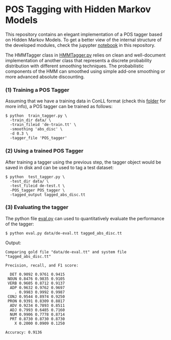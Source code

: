 # POS Tagging with Hidden Markov Models

This repository contains an elegant implementation of a POS tagger based on Hidden Markov Models. To get a better view of the internal structure of the developed modules, check the jupypter [notebook](https://github.com/badrex/HMMTagger/blob/master/HMM_POS_Tagger.ipynb) in this repository.

The HMMTagger class in [HMMTagger.py](https://github.com/badrex/HMMTagger/blob/master/HMMTagger.py) relies on clean and well-document implementation of another class that represents a discrete probability distribution with different smoothing techniques. The probabilistic components of the HMM can smoothed using simple add-one smoothing or more advanced absolute discounting.


### (1) Training a POS Tagger
Assuming that we have a training data in ConLL format (check this [folder](https://github.com/badrex/HMMTagger/tree/master/data) for more info), a POS tagger can be trained as follows:

```
$ python  train_tagger.py \
  -train_dir data/ \
  -train_fileid 'de-train.tt' \
  -smoothing 'abs_disc' \
  -d 0.3 \
  -tagger_file 'POS_tagger'
```

### (2) Using a trained POS Tagger
After training a tagger using the previous step, the tagger object would be saved in disk and can be used to tag a test dataset:

```
$ python  test_tagger.py \
  -test_dir data/ \
  -test_fileid de-test.t \
  -POS_tagger POS_tagger \
  -tagged_output tagged_abs_disc.tt
```

### (3) Evaluating the tagger
The python file [eval.py](https://github.com/badrex/HMMTagger/blob/master/eval.py) can used to quantitatively evaluate the performance of the tagger:

```
$ python eval.py data/de-eval.tt tagged_abs_disc.tt
```

Output:

```
Comparing gold file "data/de-eval.tt" and system file "tagged_abs_disc.tt"

Precision, recall, and F1 score:

  DET 0.9092 0.9761 0.9415
 NOUN 0.8476 0.9835 0.9105
 VERB 0.9605 0.8712 0.9137
  ADP 0.9632 0.9762 0.9697
    . 0.9983 0.9992 0.9987
 CONJ 0.9544 0.8974 0.9250
 PRON 0.9391 0.8309 0.8817
  ADV 0.9234 0.7893 0.8511
  ADJ 0.7993 0.6485 0.7160
  NUM 0.9906 0.7778 0.8714
  PRT 0.8730 0.8730 0.8730
    X 0.2000 0.0909 0.1250

Accuracy: 0.9136

```
